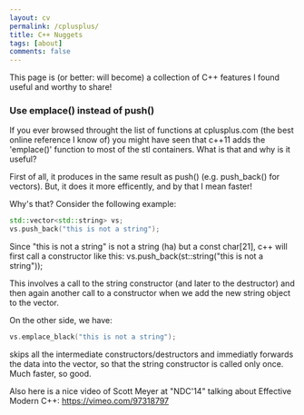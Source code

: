 ```yaml
---
layout: cv
permalink: /cplusplus/
title: C++ Nuggets
tags: [about]
comments: false
---
```

This page is (or better: will become) a collection of C++ features I found useful and worthy to share!

### Use emplace() instead of push()
If you ever browsed throught the list of functions at cplusplus.com (the best online reference I know of) you might have seen that c++11 adds the 'emplace()' function to most of the stl containers. What is that and why is it useful?

First of all, it produces in the same result as push() (e.g. push_back() for vectors).
But, it does it more efficently, and by that I mean faster!

Why's that? Consider the following example:

```c++
std::vector<std::string> vs;
vs.push_back("this is not a string");
```

Since "this is not a string" is not a string (ha) but a const char[21], c++ will first call a constructor like this:
vs.push_back(st::string("this is not a string"));

This involves a call to the string constructor (and later to the destructor) and then again another call to a constructor when we add the new string object to the vector.

On the other side, we have:

```c++
vs.emplace_black("this is not a string");
```

skips all the intermediate constructors/destructors and immediatly forwards the data into the vector, so that the string constructor is called only once. Much faster, so good. 

Also here is a nice video of Scott Meyer at "NDC'14" talking about Effective Modern C++:
https://vimeo.com/97318797

